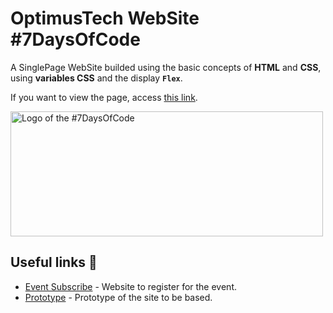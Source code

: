 # OptimusTech WebSite #7DaysOfCode

A SinglePage WebSite builded using the basic concepts of **HTML** and **CSS**, using **variables CSS** and the display **`Flex`**.

If you want to view the page, access [this link](https://volaxy.github.io/7_Days_of_Code-HTML_and_CSS/).

<img src="https://7daysofcode.io/assets/img/logo-7days-matricula.1648067967.svg" alt="Logo of the #7DaysOfCode" style="display: inline-block; width: 500px; height: 200px; margin: auto;">

## Useful links &#x1F517;
* [Event Subscribe](https://7daysofcode.io/matricula/html-css) - Website to register for the event.
* [Prototype](https://www.figma.com/file/mm3MLozvUDGhDRTxSLlGL5/7daysOfCode-HTML-CSS?node-id=0%3A1) - Prototype of the site to be based.
